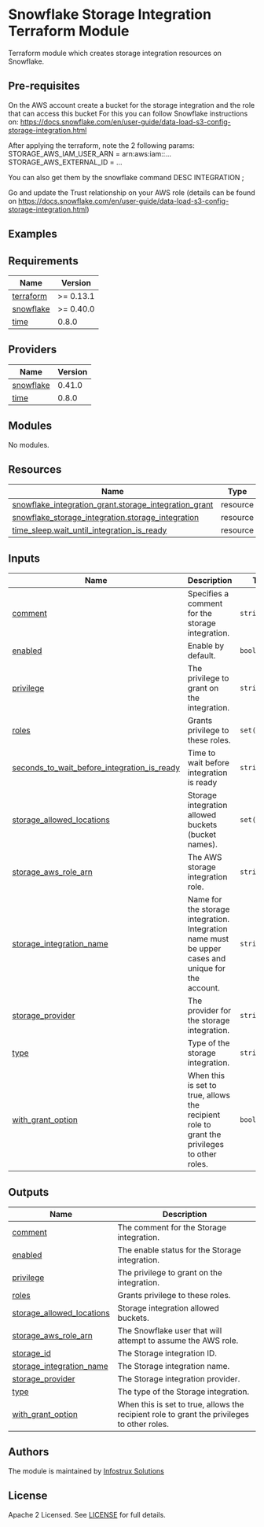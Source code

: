 # Snowflake Storage Integration Terraform Module

Terraform module which creates storage integration resources on Snowflake.

## Pre-requisites

On the AWS account create a bucket for the storage integration and the role that can access this bucket
For this you can follow Snowflake instructions on:
https://docs.snowflake.com/en/user-guide/data-load-s3-config-storage-integration.html

After applying the terraform, note the 2 following params:
STORAGE_AWS_IAM_USER_ARN =	arn:aws:iam::...
STORAGE_AWS_EXTERNAL_ID	= ...

You can also get them by the snowflake command
DESC INTEGRATION <your storage integration name>;

Go and update the Trust relationship on your AWS role
(details can be found on https://docs.snowflake.com/en/user-guide/data-load-s3-config-storage-integration.html)


## Examples
<!-- BEGINNING OF PRE-COMMIT-TERRAFORM DOCS HOOK -->
## Requirements

| Name | Version |
|------|---------|
| <a name="requirement_terraform"></a> [terraform](#requirement\_terraform) | >= 0.13.1 |
| <a name="requirement_snowflake"></a> [snowflake](#requirement\_snowflake) | >= 0.40.0 |
| <a name="requirement_time"></a> [time](#requirement\_time) | 0.8.0 |

## Providers

| Name | Version |
|------|---------|
| <a name="provider_snowflake"></a> [snowflake](#provider\_snowflake) | 0.41.0 |
| <a name="provider_time"></a> [time](#provider\_time) | 0.8.0 |

## Modules

No modules.

## Resources

| Name | Type |
|------|------|
| [snowflake_integration_grant.storage_integration_grant](https://registry.terraform.io/providers/Snowflake-Labs/snowflake/latest/docs/resources/integration_grant) | resource |
| [snowflake_storage_integration.storage_integration](https://registry.terraform.io/providers/Snowflake-Labs/snowflake/latest/docs/resources/storage_integration) | resource |
| [time_sleep.wait_until_integration_is_ready](https://registry.terraform.io/providers/hashicorp/time/0.8.0/docs/resources/sleep) | resource |

## Inputs

| Name | Description | Type | Default | Required |
|------|-------------|------|---------|:--------:|
| <a name="input_comment"></a> [comment](#input\_comment) | Specifies a comment for the storage integration. | `string` | `"Created by Terraform."` | no |
| <a name="input_enabled"></a> [enabled](#input\_enabled) | Enable by default. | `bool` | `true` | no |
| <a name="input_privilege"></a> [privilege](#input\_privilege) | The privilege to grant on the integration. | `string` | `"USAGE"` | no |
| <a name="input_roles"></a> [roles](#input\_roles) | Grants privilege to these roles. | `set(string)` | `[]` | no |
| <a name="input_seconds_to_wait_before_integration_is_ready"></a> [seconds\_to\_wait\_before\_integration\_is\_ready](#input\_seconds\_to\_wait\_before\_integration\_is\_ready) | Time to wait before integration is ready | `string` | `"10s"` | no |
| <a name="input_storage_allowed_locations"></a> [storage\_allowed\_locations](#input\_storage\_allowed\_locations) | Storage integration allowed buckets (bucket names). | `set(string)` | `[]` | no |
| <a name="input_storage_aws_role_arn"></a> [storage\_aws\_role\_arn](#input\_storage\_aws\_role\_arn) | The AWS storage integration role. | `string` | `null` | no |
| <a name="input_storage_integration_name"></a> [storage\_integration\_name](#input\_storage\_integration\_name) | Name for the storage integration. Integration name must be upper cases and unique for the account. | `string` | n/a | yes |
| <a name="input_storage_provider"></a> [storage\_provider](#input\_storage\_provider) | The provider for the storage integration. | `string` | `"S3"` | no |
| <a name="input_type"></a> [type](#input\_type) | Type of the storage integration. | `string` | `"EXTERNAL_STAGE"` | no |
| <a name="input_with_grant_option"></a> [with\_grant\_option](#input\_with\_grant\_option) | When this is set to true, allows the recipient role to grant the privileges to other roles. | `bool` | `false` | no |

## Outputs

| Name | Description |
|------|-------------|
| <a name="output_comment"></a> [comment](#output\_comment) | The comment for the Storage integration. |
| <a name="output_enabled"></a> [enabled](#output\_enabled) | The enable status for the Storage integration. |
| <a name="output_privilege"></a> [privilege](#output\_privilege) | The privilege to grant on the integration. |
| <a name="output_roles"></a> [roles](#output\_roles) | Grants privilege to these roles. |
| <a name="output_storage_allowed_locations"></a> [storage\_allowed\_locations](#output\_storage\_allowed\_locations) | Storage integration allowed buckets. |
| <a name="output_storage_aws_role_arn"></a> [storage\_aws\_role\_arn](#output\_storage\_aws\_role\_arn) | The Snowflake user that will attempt to assume the AWS role. |
| <a name="output_storage_id"></a> [storage\_id](#output\_storage\_id) | The Storage integration ID. |
| <a name="output_storage_integration_name"></a> [storage\_integration\_name](#output\_storage\_integration\_name) | The Storage integration name. |
| <a name="output_storage_provider"></a> [storage\_provider](#output\_storage\_provider) | The Storage integration provider. |
| <a name="output_type"></a> [type](#output\_type) | The type of the Storage integration. |
| <a name="output_with_grant_option"></a> [with\_grant\_option](#output\_with\_grant\_option) | When this is set to true, allows the recipient role to grant the privileges to other roles. |
<!-- END OF PRE-COMMIT-TERRAFORM DOCS HOOK -->

## Authors
The module is maintained by [Infostrux Solutions](mailto:opensource@infostrux.com)

## License

Apache 2 Licensed. See [LICENSE](https://github.com/terraform-aws-modules/terraform-aws-vpc/tree/master/LICENSE) for full details.
